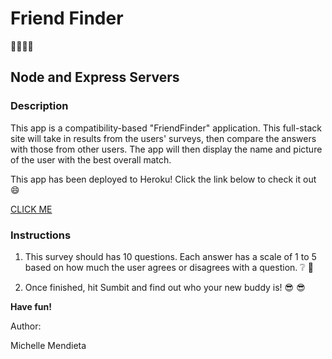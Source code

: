 # Friend Finder
:couple::two_men_holding_hands::dancers::two_women_holding_hands:
## Node and Express Servers

### Description

This app is a compatibility-based "FriendFinder" application. This full-stack site will take in results from the users' surveys, then compare the answers with those from other users. The app will then display the name and picture of the user with the best overall match.

This app has been deployed to Heroku! Click the link below to check it out :smile:

[CLICK ME](https://newfoodbuddy.herokuapp.com/)

### Instructions
<!-- heroku linked instead....
1. Install application. Insert the following commands in your terminal
   1. git clone https://github.com/michjmend/FriendFinder.git
   2. cd friendFinder
   3. npm install
      1. path
      2. express -->

1. This survey should has 10 questions. Each answer has a scale of 1 to 5 based on how much the user agrees or disagrees with a question. :grey_question: :pencil:

2. Once finished, hit Sumbit and find out who your new buddy is! :sunglasses: :sunglasses:

**Have fun!**

Author:

Michelle Mendieta
